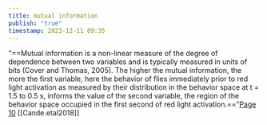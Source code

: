 ```yaml
---
title: mutual information
publish: "true"
timestamp: 2023-12-11 09:35
---
```

"==Mutual information is a non-linear measure of the degree of dependence between two variables and is typically measured in units of bits (Cover and Thomas, 2005). The higher the mutual information, the more the first variable, here the behavior of flies immediately prior to red light activation as measured by their distribution in the behavior space at t = 1.5 to 0.5 s, informs the value of the second variable, the region of the behavior space occupied in the first second of red light activation.==”[Page 10](zotero://open-pdf/library/items/JH3TT2XJ?page=10&annotation=WDEJ6K5V) [[Cande.etal2018]]
